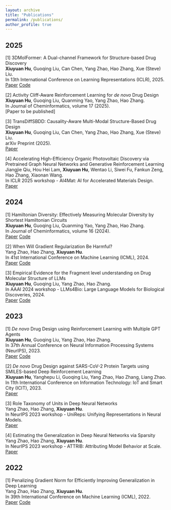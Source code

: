 ```yaml
---
layout: archive
title: "Publications"
permalink: /publications/
author_profile: true
---
```


## 2025

[1] 3DMolFormer: A Dual-channel Framework for Structure-based Drug Discovery  
**Xiuyuan Hu**, Guoqing Liu, Can Chen, Yang Zhao, Hao Zhang, Xue (Steve) Liu.  
In 13th International Conference on Learning Representations (ICLR), 2025.  
[Paper](https://arxiv.org/abs/2502.05107)  [Code](https://github.com/HXYfighter/3DMolFormer)

[2] Activity Cliff-Aware Reinforcement Learning for *de novo* Drug Design  
**Xiuyuan Hu**, Guoqing Liu, Quanming Yao, Yang Zhao, Hao Zhang.  
In Journal of Cheminformatics, volume 17 (2025).  
[Paper to be published]

[3] TransDiffSBDD: Causality-Aware Multi-Modal Structure-Based Drug Design  
**Xiuyuan Hu**, Guoqing Liu, Can Chen, Yang Zhao, Hao Zhang, Xue (Steve) Liu.  
arXiv Preprint (2025).  
[Paper](https://arxiv.org/abs/2503.20913)

[4] Accelerating High-Efficiency Organic Photovoltaic Discovery via Pretrained Graph Neural Networks and Generative Reinforcement Learning  
Jiangjie Qiu, Hou Hei Lam, **Xiuyuan Hu**, Wentao Li, Siwei Fu, Fankun Zeng, Hao Zhang, Xiaonan Wang.  
In ICLR 2025 workshop - AI4Mat: AI for Accelerated Materials Design.  
[Paper](https://arxiv.org/abs/2503.23766)

## 2024

[1] Hamiltonian Diversity: Effectively Measuring Molecular Diversity by Shortest Hamiltonian Circuits  
**Xiuyuan Hu**, Guoqing Liu, Quanming Yao, Yang Zhao, Hao Zhang.  
In Journal of Cheminformatics, volume 16 (2024).  
[Paper](https://jcheminf.biomedcentral.com/articles/10.1186/s13321-024-00883-4)  [Code](https://github.com/HXYfighter/HamDiv)

[2] When Will Gradient Regularization Be Harmful?  
Yang Zhao, Hao Zhang, **Xiuyuan Hu**.  
In 41st International Conference on Machine Learning (ICML), 2024.  
[Paper](https://arxiv.org/abs/2406.09723)  [Code](https://github.com/zhaoyang-0204/gnp)

[3] Empirical Evidence for the Fragment level understanding on Drug Molecular Structure of LLMs  
**Xiuyuan Hu**, Guoqing Liu, Yang Zhao, Hao Zhang.  
In AAAI 2024 workshop - LLMs4Bio: Large Language Models for Biological Discoveries, 2024.  
[Paper](https://arxiv.org/abs/2401.07657)  [Code](https://github.com/HXYfighter/LLMsUnderstandMol)

## 2023

[1] *De novo* Drug Design using Reinforcement Learning with Multiple GPT Agents  
**Xiuyuan Hu**, Guoqing Liu, Yang Zhao, Hao Zhang.  
In 37th Annual Conference on Neural Information Processing Systems (NeurIPS), 2023.  
[Paper](https://arxiv.org/abs/2401.06155)  [Code](https://github.com/HXYfighter/MolRL-MGPT)

[2] *De novo* Drug Design against SARS-CoV-2 Protein Targets using SMILES-based Deep Reinforcement Learning  
**Xiuyuan Hu**, Yanghepu Li, Guoqing Liu, Yang Zhao, Hao Zhang, Liang Zhao.  
In 11th International Conference on Information Technology: IoT and Smart City (ICIT), 2023.  
[Paper](https://dl.acm.org/doi/10.1145/3638985.3639012)

[3] Role Taxonomy of Units in Deep Neural Networks  
Yang Zhao, Hao Zhang, **Xiuyuan Hu**.  
In NeurIPS 2023 workshop - UniReps: Unifying Representations in Neural Models.  
[Paper](https://arxiv.org/abs/2011.00789)

[4] Estimating the Generalization in Deep Neural Networks via Sparsity  
Yang Zhao, Hao Zhang, **Xiuyuan Hu**.  
In NeurIPS 2023 workshop - ATTRIB: Attributing Model Behavior at Scale.  
[Paper](https://arxiv.org/abs/2104.00851)

## 2022

[1] Penalizing Gradient Norm for Efficiently Improving Generalization in Deep Learning  
Yang Zhao, Hao Zhang, **Xiuyuan Hu**.  
In 39th International Conference on Machine Learning (ICML), 2022.  
[Paper](https://arxiv.org/abs/2202.03599)  [Code](https://github.com/zhaoyang-0204/gnp)
